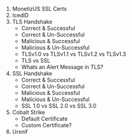1. MonetizUS SSL Certs
2. IcedID
3. TLS Handshake 
    - Correct & Successful
    - Correct & Un-Successful
    - Malicious & Successful
    - Malicious & Un-Successful
    - TLSv1.0 vs TLSv1.1 vs TLSv1.2 vs TLSv1.3
    - TLS vs SSL
    - Whats an Alert Message in TLS?
4. SSL Handshake
    - Correct & Successful
    - Correct & Un-Successful
    - Malicious & Successful
    - Malicious & Un-Successful
    - SSL 1.0 vs SSL 2.0 vs SSL 3.0
5. Cobalt Strike
    - Default Certificate
    - Custom Certificate?
6. Ursnif
